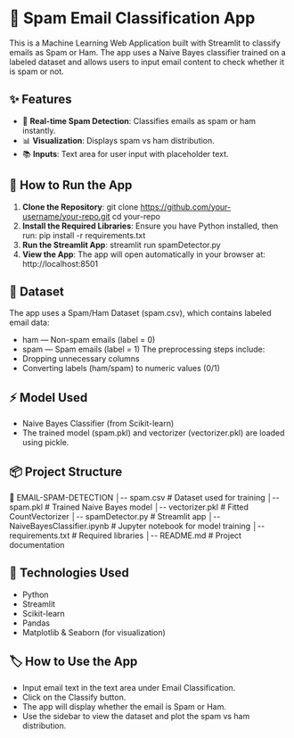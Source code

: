 # 📧 Spam Email Classification App
This is a Machine Learning Web Application built with Streamlit to classify emails as Spam or Ham. The app uses a Naive Bayes classifier trained on a labeled dataset and allows users to input email content to check whether it is spam or not.

## ✨ Features
- 🌟 **Real-time Spam Detection**: Classifies emails as spam or ham instantly.
- 📊 **Visualization**: Displays spam vs ham distribution.
- 📚 **Inputs**: Text area for user input with placeholder text.
## 🏃 How to Run the App
1. **Clone the Repository**:
git clone https://github.com/your-username/your-repo.git
cd your-repo
2. **Install the Required Libraries**:
Ensure you have Python installed, then run:
pip install -r requirements.txt
3. **Run the Streamlit App**:
streamlit run spamDetector.py
4. **View the App**:
The app will open automatically in your browser at:
http://localhost:8501
## 🧪 Dataset
The app uses a Spam/Ham Dataset (spam.csv), which contains labeled email data:
- ham — Non-spam emails (label = 0)
- spam — Spam emails (label = 1)
The preprocessing steps include:
- Dropping unnecessary columns
- Converting labels (ham/spam) to numeric values (0/1)
## ⚡ Model Used
- Naive Bayes Classifier (from Scikit-learn)
- The trained model (spam.pkl) and vectorizer (vectorizer.pkl) are loaded using pickle.

## 📦 Project Structure
📁 EMAIL-SPAM-DETECTION
│-- spam.csv                  # Dataset used for training
│-- spam.pkl                  # Trained Naive Bayes model
│-- vectorizer.pkl            # Fitted CountVectorizer
│-- spamDetector.py           # Streamlit app
│-- NaiveBayesClassifier.ipynb # Jupyter notebook for model training
│-- requirements.txt          # Required libraries
│-- README.md                 # Project documentation
## 🚀 Technologies Used
- Python
- Streamlit
- Scikit-learn
- Pandas
- Matplotlib & Seaborn (for visualization)
## 🏷️ How to Use the App
- Input email text in the text area under Email Classification.
- Click on the Classify button.
- The app will display whether the email is Spam or Ham.
- Use the sidebar to view the dataset and plot the spam vs ham distribution.
